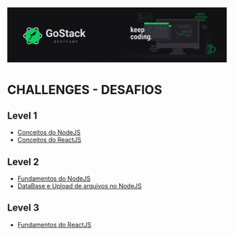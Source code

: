 <h1 align="center">
   <img  src="https://github.com/gibify/GoStack-Bootcamp-Challenges/blob/master/assets/gostack.png" />
 </h1></n>

# CHALLENGES - DESAFIOS

## Level 1
* [Conceitos do NodeJS](https://github.com/gibifyOfficial/Back-end-NodeJS)
* [Conceitos do ReactJS](https://github.com/gibifyOfficial/Front-end-ReactJS)

## Level 2
* [Fundamentos do NodeJS](https://github.com/gibify/challenge-05-gostack)
* [DataBase e Upload de arquivos no NodeJS](https://github.com/gibify/challenge-06-gostack)

## Level 3
* [Fundamentos do ReactJS](https://github.com/gibify/challenge-07-gostack)
